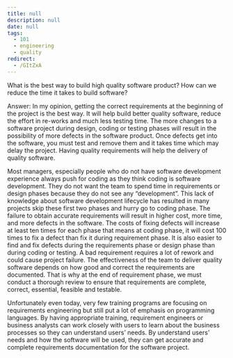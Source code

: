 ```yaml
---
title: null
description: null
date: null
tags:
  - 101
  - engineering
  - quality
redirect:
  - /GItZxA
---
```


What is the best way to build high quality software product? How can we reduce the time it takes to build software?

Answer: In my opinion, getting the correct requirements at the beginning of the project is the best way. It will help build better quality software, reduce the effort in re-works and much less testing time. The more changes to a software project during design, coding or testing phases will result in the possibility of more defects in the software product. Once defects get into the software, you must test and remove them and it takes time which may delay the project. Having quality requirements will help the delivery of quality software.

Most managers, especially people who do not have software development experience always push for coding as they think coding is software development. They do not want the team to spend time in requirements or design phases because they do not see any “development”. This lack of knowledge about software development lifecycle has resulted in many projects skip these first two phases and hurry go to coding phase. The failure to obtain accurate requirements will result in higher cost, more time, and more defects in the software. The costs of fixing defects will increase at least ten times for each phase that means at coding phase, it will cost 100 times to fix a defect than fix it during requirement phase. It is also easier to find and fix defects during the requirements phase or design phase than during coding or testing. A bad requirement requires a lot of rework and could cause project failure. The effectiveness of the team to deliver quality software depends on how good and correct the requirements are documented. That is why at the end of requirement phase, we must conduct a thorough review to ensure that requirements are complete, correct, essential, feasible and testable.

Unfortunately even today, very few training programs are focusing on requirements engineering but still put a lot of emphasis on programming languages. By having appropriate training, requirement engineers or business analysts can work closely with users to learn about the business processes so they can understand users’ needs. By understand users’ needs and how the software will be used, they can get accurate and complete requirements documentation for the software project.
